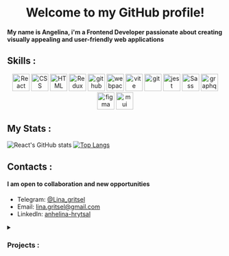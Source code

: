 
<div align="center">
  
# Welcome to my GitHub profile!
  
</div>

#### My name is Angelina, i'm a Frontend Developer passionate about creating visually appealing and user-friendly web applications

## Skills :
<div align="center">
  <img src="https://img.shields.io/badge/-React-000000?style=for-the-badge&logo=react&logoColor=0000000" alt="React" height="40px">
  <img src="https://img.shields.io/badge/-typescript-000000?style=for-the-badge&logo=typescript&&logoColor=0000000" alt="CSS" height="40px">
  <img src="https://img.shields.io/badge/-javascript-000000?style=for-the-badge&logo=javascript&&logoColor=0000000" alt="HTML" height="40px">
  <img src="https://img.shields.io/badge/-Redux-000000?style=for-the-badge&logo=redux&logoColor=blueviolet" alt="Redux" height="40px">
  <img src="https://img.shields.io/badge/-github-000000?style=for-the-badge&logo=github&logoColor=0000000" alt="github" height="40px">
  <img src="https://img.shields.io/badge/-webpack-000000?style=for-the-badge&logo=webpack&&logoColor=0000000" alt="webpack" height="40px">
  <img src="https://img.shields.io/badge/-vite-000000?style=for-the-badge&logo=vite&&logoColor=0000000" alt="vite" height="40px">
  <img src="https://img.shields.io/badge/-git-000000?style=for-the-badge&logo=git&&logoColor=0000000" alt="git" height="40px">
  <img src="https://img.shields.io/badge/-jest-000000?style=for-the-badge&logo=jest&&logoColor=critical" alt="jest" height="40px">
  <img src="https://img.shields.io/badge/-sass-000000?style=for-the-badge&logo=Sass&&logoColor=0000000" alt="Sass" height="40px">
  <img src="https://img.shields.io/badge/-graphql-000000?style=for-the-badge&logo=graphql&&logoColor=ff69b4" alt="graphql" height="40px">
  <img src="https://img.shields.io/badge/-figma-000000?style=for-the-badge&logo=figma&&logoColor=orange" alt="figma" height="40px">
  <img src="https://img.shields.io/badge/-mui-000000?style=for-the-badge&logo=mui&&logoColor=0000000" alt="mui" height="40px">
</div>

## My Stats :
  <div height="90px"> 
  
  ![React's GitHub stats](https://github-readme-stats.vercel.app/api?username=lina-gritsel&show_icons=true&theme=vision-friendly-dark)
  [![Top Langs](https://github-readme-stats.vercel.app/api/top-langs/?username=lina-gritsel&layout=compact&theme=vision-friendly-dark)](https://github.com/lina-gritsel/github-readme-stats)

</div>
 
  ## Contacts :
  #### I am open to collaboration and new opportunities
  
  - Telegram: [@Lina_gritsel](https://t.me/Lina_gritsel)
  - Email: [lina.gritsel@gmail.com](mailto:lina.gritsel@gmail.com)
  - LinkedIn: [anhelina-hrytsal](https://www.linkedin.com/in/anhelina-hrytsal/)

<details> 
  <summary><h3>Projects :</h3></summary>
    <p>  
      
* Clone Social-network: [Social-network](https://social-network-6bm4-git-development-lina-gritsel.vercel.app/)
  ([Source code](https://github.com/lina-gritsel/social-network))
* GraphiQL-app: [GraphiQL](https://graphiql-app-rs-school.vercel.app/)
  ([Source code](https://github.com/lina-gritsel/graphiql-app))
* Online-store app: [Online-store](https://pashashchuka-linagritsel-online-store.netlify.app/)
  ([Source code](https://github.com/lina-gritsel/online-store))
  </p>
</details>
